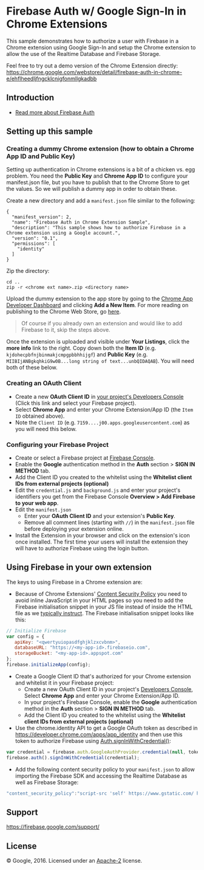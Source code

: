 Firebase Auth w/ Google Sign-In in Chrome Extensions
====================================================

This sample demonstrates how to authorize a user with Firebase in a Chrome extension using Google Sign-In and setup the Chrome extension to allow the use of the Realtime Database and Firebase Storage.

Feel free to try out a demo version of the Chrome Extension directly: https://chrome.google.com/webstore/detail/firebase-auth-in-chrome-e/ehflheedljfngcklcnigfonmllgkadbb

Introduction
------------

- [Read more about Firebase Auth](https://firebase.google.com/docs/auth/)

Setting up this sample
---------------

### Creating a dummy Chrome extension (how to obtain a Chrome App ID and Public Key)

Setting up authentication in Chrome extensions is a bit of a chicken vs. egg problem. You need the **Public Key** and **Chrome App ID** to configure your manifest.json file, but you have to publish that to the Chrome Store to get the values. So we will publish a dummy app in order to obtain these.

Create a new directory and add a `manifest.json` file similar to the following:

    {
      "manifest_version": 2,
      "name": "Firebase Auth in Chrome Extension Sample",
      "description": "This sample shows how to authorize Firebase in a Chrome extension using a Google account.",
      "version": "0.1",
      "permissions": [
        "identity"
      ]
    }

Zip the directory:

    cd ..
    zip -r <chrome ext name>.zip <directory name>

Upload the dummy extension to the app store by going to the [Chrome App Developer Dashboard](https://chrome.google.com/webstore/developer/dashboard) and clicking **Add a New Item**. For more reading on publishing to the Chrome Web Store, go [here](https://developer.chrome.com/webstore/publish).

> Of course if you already own an extension and would like to add Firebase to it, skip the steps above.

Once the extension is uploaded and visible under **Your Listings**, click the **more info** link to the right. Copy down both the **Item ID** (e.g. `kjdohecpbfnjbinmakjcmpgpbbhhijgf`) and **Public Key** (e.g. `MIIBIjANBgkqhkiG9w0B...long string of text...unbQIDAQAB`). You will need both of these below.

### Creating an OAuth Client

- Create a new **OAuth Client ID** in [your project's Developers Console](https://console.developers.google.com/apis/credentials/oauthclient?project=_) (Click this link and select your Firebase project).
- Select **Chrome App** and enter your Chrome Extension/App ID (the `Item ID` obtained above).
- Note the `Client ID` (e.g. `7159....j00.apps.googleusercontent.com`) as you will need this below.

### Configuring your Firebase Project

- Create or select a Firebase project at [Firebase Console](https://console.firebase.google.com).
- Enable the **Google** authentication method in the **Auth** section > **SIGN IN METHOD** tab.
- Add the Client ID you created to the whitelist using the **Whitelist client IDs from external projects (optional)**
- Edit the `credential.js` and `background.js` and enter your project's identifiers you get from the Firebase Console **Overview > Add Firebase to your web app**.
- Edit the `manifest.json`
   - Enter your **OAuth Client ID** and your extension's **Public Key**.
   - Remove all comment lines (starting with `//`) in the `manifest.json` file before deploying your extension online.
- Install the Extension in your browser and click on the extension's icon once installed. The first time your users will install the extension they will have to authorize Firebase using the login button.


Using Firebase in your own extension
------------------------------------

The keys to using Firebase in a Chrome extension are:
 - Because of Chrome Extensions' [Content Security Policy](https://developer.chrome.com/extensions/contentSecurityPolicy) you need to avoid inline JavaScript in your HTML pages so you need to add the Firebase initialisation snippet in your JS file instead of inside the HTML file as we [typically instruct](https://firebase.google.com/docs/web/setup). The Firebase initialisation snippet looks like this:

 ```javascript
 // Initialize Firebase
 var config = {
    apiKey: "<qwertyuiopasdfghjklzxcvbnm>",
    databaseURL: "https://<my-app-id>.firebaseio.com",
    storageBucket: "<my-app-id>.appspot.com"
 };
 firebase.initializeApp(config);
 ```

 - Create a Google Client ID that's authorized for your Chrome extension and whitelist it in your Firebase project:
   - Create a new OAuth Client ID in your project's [Developers Console](https://console.developers.google.com/apis/credentials/oauthclient?project=_), Select **Chrome App** and enter your Chrome Extension/App ID.
   - In your project's Firebase Console, enable the **Google** authentication method in the **Auth** section > **SIGN IN METHOD** tab.
   - Add the Client ID you created to the whitelist using the **Whitelist client IDs from external projects (optional)**
 - Use the chrome.identity API to get a Google OAuth token as described in https://developer.chrome.com/apps/app_identity and then use this token to authorize Firebase using [Auth.signInWithCredential()](https://firebase.google.com/docs/reference/js/firebase.auth.Auth#signInWithCredential):

 ```javascript
 var credential = firebase.auth.GoogleAuthProvider.credential(null, token);
 firebase.auth().signInWithCredential(credential);
 ```

 - Add the following content security policy to your `manifest.json` to allow importing the Firebase SDK and accessing the Realtime Database as well as Firebase Storage:

 ```javascript
 "content_security_policy":"script-src 'self' https://www.gstatic.com/ https://*.firebaseio.com https://www.googleapis.com; object-src 'self'"
 ```


Support
-------

https://firebase.google.com/support/

License
-------

© Google, 2016. Licensed under an [Apache-2](../../LICENSE) license.
